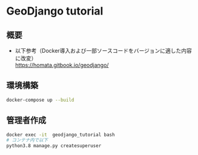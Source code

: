 # GeoDjango tutorial


## 概要
- 以下参考（Docker導入および一部ソースコードをバージョンに適した内容に改変）<br>
https://homata.gitbook.io/geodjango/


## 環境構築

```sh
docker-compose up --build
```

## 管理者作成
```sh
docker exec -it  geodjango_tutorial bash
# コンテナ内で以下
python3.8 manage.py createsuperuser
```
